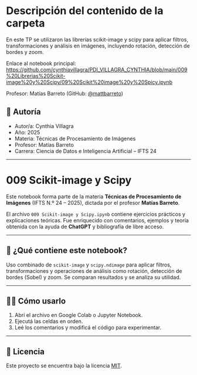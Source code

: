 # Descripción del contenido de la carpeta
En este TP se utilizaron las librerías scikit-image y scipy para aplicar filtros, transformaciones y análisis en imágenes, incluyendo rotación, detección de bordes y zoom.

Enlace al notebook principal: https://github.com/cynthiavillagra/PDI_VILLAGRA_CYNTHIA/blob/main/009%20Librerias%20Scikit-image%20y%20Scipy/09%20Scikit%20image%20y%20Spicy.ipynb

Profesor: Matías Barreto (GitHub: [@mattbarreto](https://github.com/mattbarreto))

## 👤 Autoría

- Autor/a: Cynthia Villagra
- Año: 2025  
- Materia: Técnicas de Procesamiento de Imágenes  
- Profesor: Matías Barreto  
- Carrera: Ciencia de Datos e Inteligencia Artificial – IFTS 24

---

# 009 Scikit-image y Scipy

Este notebook forma parte de la materia **Técnicas de Procesamiento de Imágenes** (IFTS N.º 24 – 2025), dictada por el profesor **Matías Barreto**.  

El archivo `009 Scikit-image y Scipy.ipynb` contiene ejercicios prácticos y explicaciones teóricas. Fue enriquecido con comentarios, ejemplos y teoría obtenida con la ayuda de **ChatGPT** y bibliografía de libre acceso.

---

## 📘 ¿Qué contiene este notebook?

Uso combinado de `scikit-image` y `scipy.ndimage` para aplicar filtros, transformaciones y operaciones de análisis como rotación, detección de bordes (Sobel) y zoom. Se comparan resultados y se analiza su utilidad.

---

## 🧑‍💻 Cómo usarlo

1. Abrí el archivo en Google Colab o Jupyter Notebook.
2. Ejecutá las celdas en orden.
3. Leé los comentarios y modificá el código para experimentar.

---

## 📄 Licencia

Este proyecto se encuentra bajo la licencia [MIT](https://opensource.org/licenses/MIT).
